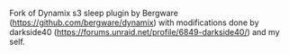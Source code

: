 Fork of Dynamix s3 sleep plugin by Bergware (https://github.com/bergware/dynamix) with modifications done by darkside40 (https://forums.unraid.net/profile/6849-darkside40/) and my self.

